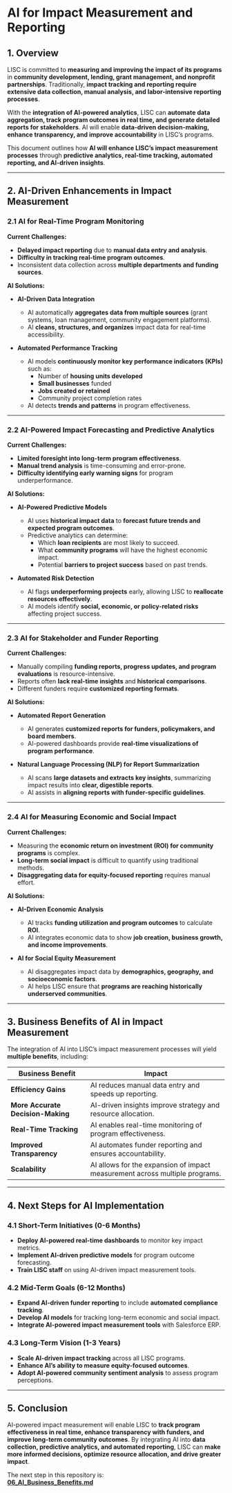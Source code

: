 # **AI for Impact Measurement and Reporting**

## **1. Overview**
LISC is committed to **measuring and improving the impact of its programs** in **community development, lending, grant management, and nonprofit partnerships**. Traditionally, **impact tracking and reporting require extensive data collection, manual analysis, and labor-intensive reporting processes**.

With the **integration of AI-powered analytics**, LISC can **automate data aggregation, track program outcomes in real time, and generate detailed reports for stakeholders**. AI will enable **data-driven decision-making, enhance transparency, and improve accountability** in LISC’s programs.

This document outlines how **AI will enhance LISC’s impact measurement processes** through **predictive analytics, real-time tracking, automated reporting, and AI-driven insights**.

---

## **2. AI-Driven Enhancements in Impact Measurement**

### **2.1 AI for Real-Time Program Monitoring**
**Current Challenges:**
- **Delayed impact reporting** due to **manual data entry and analysis**.
- **Difficulty in tracking real-time program outcomes**.
- Inconsistent data collection across **multiple departments and funding sources**.

**AI Solutions:**
- **AI-Driven Data Integration**
  - AI automatically **aggregates data from multiple sources** (grant systems, loan management, community engagement platforms).
  - AI **cleans, structures, and organizes** impact data for real-time accessibility.

- **Automated Performance Tracking**
  - AI models **continuously monitor key performance indicators (KPIs)** such as:
    - Number of **housing units developed**
    - **Small businesses** funded
    - **Jobs created or retained**
    - Community project completion rates
  - AI detects **trends and patterns** in program effectiveness.

---

### **2.2 AI-Powered Impact Forecasting and Predictive Analytics**
**Current Challenges:**
- **Limited foresight into long-term program effectiveness**.
- **Manual trend analysis** is time-consuming and error-prone.
- **Difficulty identifying early warning signs** for program underperformance.

**AI Solutions:**
- **AI-Powered Predictive Models**
  - AI uses **historical impact data** to **forecast future trends and expected program outcomes**.
  - Predictive analytics can determine:
    - Which **loan recipients** are most likely to succeed.
    - What **community programs** will have the highest economic impact.
    - Potential **barriers to project success** based on past trends.

- **Automated Risk Detection**
  - AI flags **underperforming projects** early, allowing LISC to **reallocate resources effectively**.
  - AI models identify **social, economic, or policy-related risks** affecting project success.

---

### **2.3 AI for Stakeholder and Funder Reporting**
**Current Challenges:**
- Manually compiling **funding reports, progress updates, and program evaluations** is resource-intensive.
- Reports often **lack real-time insights** and **historical comparisons**.
- Different funders require **customized reporting formats**.

**AI Solutions:**
- **Automated Report Generation**
  - AI generates **customized reports for funders, policymakers, and board members**.
  - AI-powered dashboards provide **real-time visualizations of program performance**.

- **Natural Language Processing (NLP) for Report Summarization**
  - AI scans **large datasets and extracts key insights**, summarizing impact results into **clear, digestible reports**.
  - AI assists in **aligning reports with funder-specific guidelines**.

---

### **2.4 AI for Measuring Economic and Social Impact**
**Current Challenges:**
- Measuring the **economic return on investment (ROI) for community programs** is complex.
- **Long-term social impact** is difficult to quantify using traditional methods.
- **Disaggregating data for equity-focused reporting** requires manual effort.

**AI Solutions:**
- **AI-Driven Economic Analysis**
  - AI tracks **funding utilization and program outcomes** to calculate **ROI**.
  - AI integrates economic data to show **job creation, business growth, and income improvements**.

- **AI for Social Equity Measurement**
  - AI disaggregates impact data by **demographics, geography, and socioeconomic factors**.
  - AI helps LISC ensure that **programs are reaching historically underserved communities**.

---

## **3. Business Benefits of AI in Impact Measurement**
The integration of AI into LISC’s impact measurement processes will yield **multiple benefits**, including:

| **Business Benefit** | **Impact** |
|---------------------|-----------|
| **Efficiency Gains** | AI reduces manual data entry and speeds up reporting. |
| **More Accurate Decision-Making** | AI-driven insights improve strategy and resource allocation. |
| **Real-Time Tracking** | AI enables real-time monitoring of program effectiveness. |
| **Improved Transparency** | AI automates funder reporting and ensures accountability. |
| **Scalability** | AI allows for the expansion of impact measurement across multiple programs. |

---

## **4. Next Steps for AI Implementation**
### **4.1 Short-Term Initiatives (0-6 Months)**
- **Deploy AI-powered real-time dashboards** to monitor key impact metrics.
- **Implement AI-driven predictive models** for program outcome forecasting.
- **Train LISC staff** on using AI-driven impact measurement tools.

### **4.2 Mid-Term Goals (6-12 Months)**
- **Expand AI-driven funder reporting** to include **automated compliance tracking**.
- **Develop AI models** for tracking long-term economic and social impact.
- **Integrate AI-powered impact measurement tools** with Salesforce ERP.

### **4.3 Long-Term Vision (1-3 Years)**
- **Scale AI-driven impact tracking** across all LISC programs.
- **Enhance AI’s ability to measure equity-focused outcomes**.
- **Adopt AI-powered community sentiment analysis** to assess program perceptions.

---

## **5. Conclusion**
AI-powered impact measurement will enable LISC to **track program effectiveness in real time, enhance transparency with funders, and improve long-term community outcomes**. By integrating AI into **data collection, predictive analytics, and automated reporting**, LISC can **make more informed decisions, optimize resource allocation, and drive greater impact**.

The next step in this repository is:  
**[06_AI_Business_Benefits.md](06_AI_Business_Benefits.md)**

